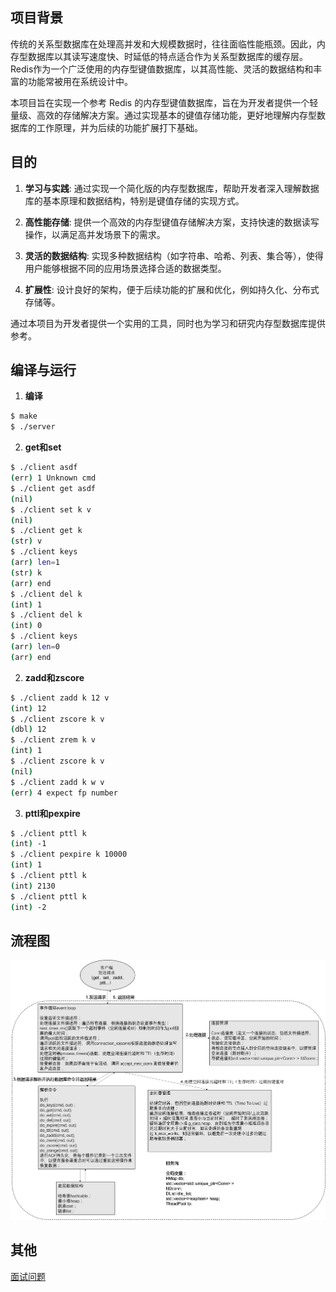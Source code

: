 ## 项目背景
传统的关系型数据库在处理高并发和大规模数据时，往往面临性能瓶颈。因此，内存型数据库以其读写速度快、时延低的特点适合作为关系型数据库的缓存层。Redis作为一个广泛使用的内存型键值数据库，以其高性能、灵活的数据结构和丰富的功能常被用在系统设计中。

本项目旨在实现一个参考 Redis 的内存型键值数据库，旨在为开发者提供一个轻量级、高效的存储解决方案。通过实现基本的键值存储功能，更好地理解内存型数据库的工作原理，并为后续的功能扩展打下基础。

## 目的

1. **学习与实践**: 通过实现一个简化版的内存型数据库，帮助开发者深入理解数据库的基本原理和数据结构，特别是键值存储的实现方式。

2. **高性能存储**: 提供一个高效的内存型键值存储解决方案，支持快速的数据读写操作，以满足高并发场景下的需求。

3. **灵活的数据结构**: 实现多种数据结构（如字符串、哈希、列表、集合等），使得用户能够根据不同的应用场景选择合适的数据类型。

4. **扩展性**: 设计良好的架构，便于后续功能的扩展和优化，例如持久化、分布式存储等。

通过本项目为开发者提供一个实用的工具，同时也为学习和研究内存型数据库提供参考。

## 编译与运行

1. **编译**
``` sh
$ make
$ ./server
```
2. **get和set**
``` sh
$ ./client asdf
(err) 1 Unknown cmd
$ ./client get asdf
(nil)
$ ./client set k v
(nil)
$ ./client get k
(str) v
$ ./client keys
(arr) len=1
(str) k
(arr) end
$ ./client del k
(int) 1
$ ./client del k
(int) 0
$ ./client keys
(arr) len=0
(arr) end
```
2. **zadd和zscore**
``` sh
$ ./client zadd k 12 v
(int) 12
$ ./client zscore k v 
(dbl) 12
$ ./client zrem k v
(int) 1
$ ./client zscore k v
(nil)
$ ./client zadd k w v
(err) 4 expect fp number
```
3. **pttl和pexpire**
``` sh
$ ./client pttl k 
(int) -1
$ ./client pexpire k 10000
(int) 1
$ ./client pttl k
(int) 2130
$ ./client pttl k
(int) -2
```
## 流程图
![图片](/doc/流程.png "流程")

## 其他
[面试问题](https://github.com/tajir0/RedisWithCpp/blob/master/doc/%E9%9D%A2%E8%AF%95%E9%97%AE%E9%A2%98.md)
